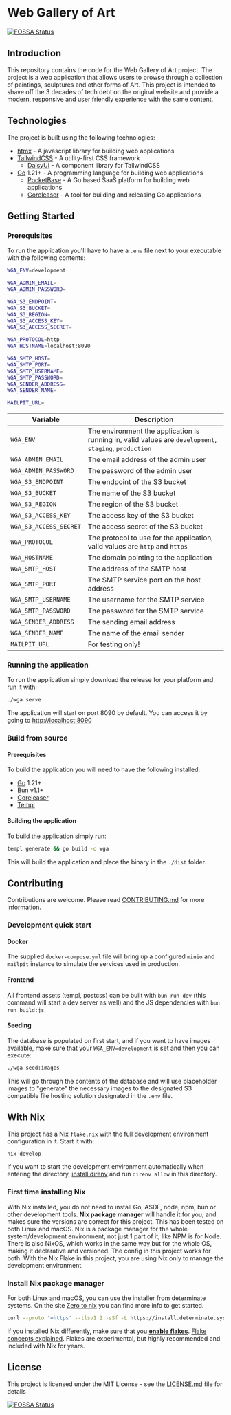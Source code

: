 # Web Gallery of Art

[![FOSSA Status](https://app.fossa.com/api/projects/git%2Bgithub.com%2Fblackfyre%2Fwga.svg?type=shield)](https://app.fossa.com/projects/git%2Bgithub.com%2Fblackfyre%2Fwga?ref=badge_shield)

## Introduction

This repository contains the code for the Web Gallery of Art project. The project is a web application that allows users to browse through a collection of paintings, sculptures and other forms of Art. This project is intended to shave off the 3 decades of tech debt on the original website and provide a modern, responsive and user friendly experience with the same content.

## Technologies

The project is built using the following technologies:

- [htmx](https://htmx.org) - A javascript library for building web applications
- [TailwindCSS](https://tailwindcss.com/) - A utility-first CSS framework
  - [DaisyUI](https://daisyui.com/) - A component library for TailwindCSS
- [Go](https://go.dev/) 1.21+ - A programming language for building web applications
  - [PocketBase](https://pocketbase.io) - A Go based SaaS platform for building web applications
  - [Goreleaser](https://goreleaser.com/) - A tool for building and releasing Go applications

## Getting Started

### Prerequisites

To run the application you'll have to have a `.env` file next to your executable with the following contents:

```bash
WGA_ENV=development

WGA_ADMIN_EMAIL=
WGA_ADMIN_PASSWORD=

WGA_S3_ENDPOINT=
WGA_S3_BUCKET=
WGA_S3_REGION=
WGA_S3_ACCESS_KEY=
WGA_S3_ACCESS_SECRET=

WGA_PROTOCOL=http
WGA_HOSTNAME=localhost:8090

WGA_SMTP_HOST=
WGA_SMTP_PORT=
WGA_SMTP_USERNAME=
WGA_SMTP_PASSWORD=
WGA_SENDER_ADDRESS=
WGA_SENDER_NAME=

MAILPIT_URL=
```

| Variable               | Description                                                                                            |
| ---------------------- | ------------------------------------------------------------------------------------------------------ |
| `WGA_ENV`              | The environment the application is running in, valid values are `development`, `staging`, `production` |
| `WGA_ADMIN_EMAIL`      | The email address of the admin user                                                                    |
| `WGA_ADMIN_PASSWORD`   | The password of the admin user                                                                         |
| `WGA_S3_ENDPOINT`      | The endpoint of the S3 bucket                                                                          |
| `WGA_S3_BUCKET`        | The name of the S3 bucket                                                                              |
| `WGA_S3_REGION`        | The region of the S3 bucket                                                                            |
| `WGA_S3_ACCESS_KEY`    | The access key of the S3 bucket                                                                        |
| `WGA_S3_ACCESS_SECRET` | The access secret of the S3 bucket                                                                     |
| `WGA_PROTOCOL`         | The protocol to use for the application, valid values are `http` and `https`                           |
| `WGA_HOSTNAME`         | The domain pointing to the application                                                                 |
| `WGA_SMTP_HOST`        | The address of the SMTP host                                                                           |
| `WGA_SMTP_PORT`        | The SMTP service port on the host address                                                              |
| `WGA_SMTP_USERNAME`    | The username for the SMTP service                                                                      |
| `WGA_SMTP_PASSWORD`    | The password for the SMTP service                                                                      |
| `WGA_SENDER_ADDRESS`   | The sending email address                                                                              |
| `WGA_SENDER_NAME`      | The name of the email sender                                                                           |
| `MAILPIT_URL`          | For testing only!                                                                                      |

### Running the application

To run the application simply download the release for your platform and run it with:

```bash
./wga serve
```

The application will start on port 8090 by default. You can access it by going to <http://localhost:8090>

### Build from source

#### Prerequisites

To build the application you will need to have the following installed:

- [Go](https://go.dev/) 1.21+
- [Bun](https://bun.sh/) v1.1+
- [Goreleaser](https://goreleaser.com/)
- [Templ](https://templ.guide/)

#### Building the application

To build the application simply run:

```bash
templ generate && go build -o wga
```

This will build the application and place the binary in the `./dist` folder.

## Contributing

Contributions are welcome. Please read [CONTRIBUTING.md](CONTRIBUTING.md) for more information.

### Development quick start

#### Docker

The supplied `docker-compose.yml` file will bring up a configured `minio` and `mailpit` instance to simulate the services used in production.

#### Frontend

All frontend assets (templ, postcss) can be built with `bun run dev` (this command will start a dev server as well) and the JS dependencies with `bun run build:js`.

#### Seeding

The database is populated on first start, and if you want to have images available, make sure that your `WGA_ENV=development` is set and then you can execute:

```bash
./wga seed:images
```

This will go through the contents of the database and will use placeholder images to "generate" the necessary images to the designated S3 compatible file hosting solution designated in the `.env` file.

## With Nix

This project has a Nix `flake.nix` with the full development environment configuration in it. Start it with:

```sh
nix develop
```

If you want to start the development environment automatically when entering the directory, [install direnv](https://direnv.net/docs/installation.html) and run `direnv allow` in this directory.


### First time installing Nix

With Nix installed, you do not need to install Go, ASDF, node, npm, bun or other development tools. **Nix package manager** will handle it for you, and makes sure the versions are correct for this project. This has been tested on both Linux and macOS.
Nix is a package manager for the whole system/development environment, not just 1 part of it, like NPM is for Node. There is also NixOS, which works in the same way but for the whole OS, making it declarative and versioned. The config in this project works for both. With the Nix Flake in this project, you are using Nix only to manage the development environment.

### Install Nix package manager

For both Linux and macOS, you can use the installer from determinate systems. On the site [Zero to nix](https://zero-to-nix.com/start) you can find more info to get started.

```sh
curl --proto '=https' --tlsv1.2 -sSf -L https://install.determinate.systems/nix | sh -s -- install
```

If you installed Nix differently, make sure that you **[enable flakes](https://nixos.wiki/wiki/Flakes)**. [Flake concepts explained](https://zero-to-nix.com/concepts/flakes). Flakes are experimental, but highly recommended and included with Nix for years.

## License

This project is licensed under the MIT License - see the [LICENSE.md](LICENSE.md) file for details

[![FOSSA Status](https://app.fossa.com/api/projects/git%2Bgithub.com%2Fblackfyre%2Fwga.svg?type=large)](https://app.fossa.com/projects/git%2Bgithub.com%2Fblackfyre%2Fwga?ref=badge_large)
